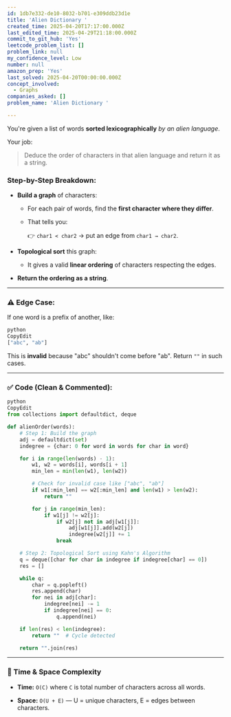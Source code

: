 ```yaml
---
id: 1db7e332-de10-8032-b701-e309ddb23d1e
title: 'Alien Dictionary '
created_time: 2025-04-20T17:17:00.000Z
last_edited_time: 2025-04-29T21:18:00.000Z
commit_to_git_hub: 'Yes'
leetcode_problem_list: []
problem_link: null
my_confidence_level: Low
number: null
amazon_prep: 'Yes'
last_solved: 2025-04-20T00:00:00.000Z
concept_involved:
  - Graphs
companies_asked: []
problem_name: 'Alien Dictionary '

---
```


You're given a list of words **sorted lexicographically** *by an alien language*.

Your job:

> Deduce the order of characters in that alien language and return it as a string.

### Step-by-Step Breakdown:

*   **Build a graph** of characters:

    *   For each pair of words, find the **first character where they differ**.

    *   That tells you:

        👉 `char1 < char2` → put an edge from `char1 → char2`.

*   **Topological sort** this graph:

    *   It gives a valid **linear ordering** of characters respecting the edges.

*   **Return the ordering as a string**.

***

### ⚠️ Edge Case:

If one word is a prefix of another, like:

```python
python
CopyEdit
["abc", "ab"]


```

This is **invalid** because "abc" shouldn't come before "ab". Return `""` in such cases.

***

### ✅ Code (Clean & Commented):

```python
python
CopyEdit
from collections import defaultdict, deque

def alienOrder(words):
    # Step 1: Build the graph
    adj = defaultdict(set)
    indegree = {char: 0 for word in words for char in word}

    for i in range(len(words) - 1):
        w1, w2 = words[i], words[i + 1]
        min_len = min(len(w1), len(w2))

        # Check for invalid case like ["abc", "ab"]
        if w1[:min_len] == w2[:min_len] and len(w1) > len(w2):
            return ""

        for j in range(min_len):
            if w1[j] != w2[j]:
                if w2[j] not in adj[w1[j]]:
                    adj[w1[j]].add(w2[j])
                    indegree[w2[j]] += 1
                break

    # Step 2: Topological Sort using Kahn's Algorithm
    q = deque([char for char in indegree if indegree[char] == 0])
    res = []

    while q:
        char = q.popleft()
        res.append(char)
        for nei in adj[char]:
            indegree[nei] -= 1
            if indegree[nei] == 0:
                q.append(nei)

    if len(res) < len(indegree):
        return ""  # Cycle detected

    return "".join(res)


```

***

### 🧠 Time & Space Complexity

*   **Time:** `O(C)` where `C` is total number of characters across all words.

*   **Space:** `O(U + E)` — U = unique characters, E = edges between characters.
